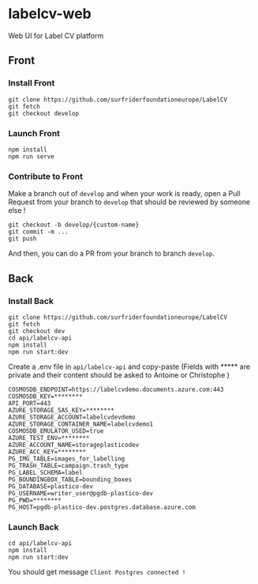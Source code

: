 # labelcv-web
Web UI for Label CV platform

## Front
### Install Front 
 ```
git clone https://github.com/surfriderfoundationeurope/LabelCV
git fetch 
git checkout develop
```

### Launch Front
```
npm install 
npm run serve
```

### Contribute to Front 
Make a branch out of `develop` and when your work is ready, 
open a Pull Request from your branch to `develop` that should 
be reviewed by someone else ! 
```
git checkout -b develop/{custom-name}
git commit -m ...
git push 
```
And then, you can do a PR from your branch to branch 
`develop`.


## Back

### Install Back 

```
git clone https://github.com/surfriderfoundationeurope/LabelCV
git fetch 
git checkout dev
cd api/labelcv-api
npm install 
npm run start:dev
```
Create a .env file in `api/labelcv-api` and copy-paste 
(Fields with ***** are private and their content 
should be asked to Antoine or Christophe ) 
```
COSMOSDB_ENDPOINT=https://labelcvdemo.documents.azure.com:443
COSMOSDB_KEY=********
API_PORT=443
AZURE_STORAGE_SAS_KEY=********
AZURE_STORAGE_ACCOUNT=labelcvdevdemo
AZURE_STORAGE_CONTAINER_NAME=labelcvdemo1
COSMOSDB_EMULATOR_USED=true
AZURE_TEST_ENV=********
AZURE_ACCOUNT_NAME=storageplasticodev
AZURE_ACC_KEY=********
PG_IMG_TABLE=images_for_labelling
PG_TRASH_TABLE=campaign.trash_type
PG_LABEL_SCHEMA=label
PG_BOUNDINGBOX_TABLE=bounding_boxes
PG_DATABASE=plastico-dev
PG_USERNAME=writer_user@pgdb-plastico-dev
PG_PWD=********
PG_HOST=pgdb-plastico-dev.postgres.database.azure.com
```

### Launch Back
```
cd api/labelcv-api
npm install 
npm run start:dev
```
You should get message `Client Postgres connected !` 
